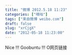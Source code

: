 ```yaml
---
title: "微博 2012.5.18 11:23"
categories: ["嘀咕"]
tags: ["来自微博 weibo.com"]
draft: false
slug: "xrCjgX"
date: "2012-05-18 11:23:00"
---
```


<p>Nice !!! Goobuntu !!! O网页链接  ​​​​</p>
